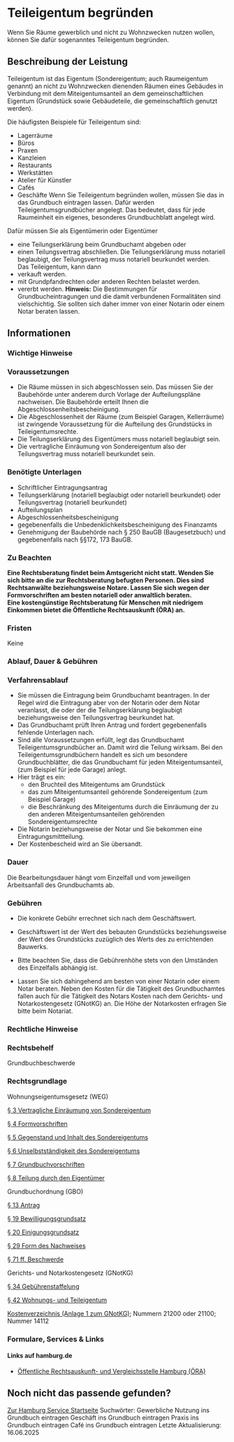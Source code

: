 # Teileigentum begründen
Wenn Sie Räume gewerblich und nicht zu Wohnzwecken nutzen wollen, können Sie dafür sogenanntes Teileigentum begründen.

## Beschreibung der Leistung
Teileigentum ist das Eigentum (Sondereigentum; auch Raumeigentum genannt) an nicht zu Wohnzwecken dienenden Räumen eines Gebäudes in Verbindung mit dem Miteigentumsanteil an dem gemeinschaftlichen Eigentum (Grundstück sowie Gebäudeteile, die gemeinschaftlich genutzt werden).  

Die häufigsten Beispiele für Teileigentum sind:
* Lagerräume
* Büros
* Praxen
* Kanzleien
* Restaurants
* Werkstätten
* Atelier für Künstler
* Cafés
* Geschäfte
Wenn Sie Teileigentum begründen wollen, müssen Sie das in das Grundbuch eintragen lassen. Dafür werden Teileigentumsgrundbücher angelegt. Das bedeutet, dass für jede Raumeinheit ein eigenes, besonderes Grundbuchblatt angelegt wird.  

Dafür müssen Sie als Eigentümerin oder Eigentümer
* eine Teilungserklärung beim Grundbuchamt abgeben oder
* einen Teilungsvertrag abschließen.
Die Teilungserklärung muss notariell beglaubigt, der Teilungsvertrag muss notariell beurkundet werden.  
Das Teileigentum, kann dann
* verkauft werden.
* mit Grundpfandrechten oder anderen Rechten belastet werden.
* vererbt werden.
**Hinweis:** Die Bestimmungen für Grundbucheintragungen und die damit verbundenen Formalitäten sind vielschichtig. Sie sollten sich daher immer von einer Notarin oder einem Notar beraten lassen.

## Informationen

### Wichtige Hinweise

### Voraussetzungen
* Die Räume müssen in sich abgeschlossen sein. Das müssen Sie der Baubehörde unter anderem durch Vorlage der Aufteilungspläne nachweisen. Die Baubehörde erteilt Ihnen die Abgeschlossenheitsbescheinigung.
* Die Abgeschlossenheit der Räume (zum Beispiel Garagen, Kellerräume) ist zwingende Voraussetzung für die Aufteilung des Grundstücks in Teileigentumsrechte.
* Die Teilungserklärung des Eigentümers muss notariell beglaubigt sein.
* Die vertragliche Einräumung von Sondereigentum also der Teilungsvertrag muss notariell beurkundet sein.

### Benötigte Unterlagen
* Schriftlicher Eintragungsantrag
* Teilungserklärung (notariell beglaubigt oder notariell beurkundet) oder Teilungsvertrag (notariell beurkundet)
* Aufteilungsplan
* Abgeschlossenheitsbescheinigung
* gegebenenfalls die Unbedenklichkeitsbescheinigung des Finanzamts
* Genehmigung der Baubehörde nach § 250 BauGB (Baugesetzbuch) und gegebenenfalls nach §§172, 173 BauGB.

### Zu Beachten
**Eine Rechtsberatung findet beim Amtsgericht nicht statt. Wenden Sie sich bitte an die zur Rechtsberatung befugten Personen. Dies sind Rechtsanwälte beziehungsweise Notare. Lassen Sie sich wegen der Formvorschriften am besten notariell oder anwaltlich beraten.  
Eine kostengünstige Rechtsberatung für Menschen mit niedrigem Einkommen bietet die Öffentliche Rechtsauskunft (ÖRA) an.**

### Fristen
Keine

### Ablauf, Dauer & Gebühren

### Verfahrensablauf
* Sie müssen die Eintragung beim Grundbuchamt beantragen. In der Regel wird die Eintragung aber von der Notarin oder dem Notar veranlasst, die oder der die Teilungserklärung beglaubigt beziehungsweise den Teilungsvertrag beurkundet hat.
* Das Grundbuchamt prüft Ihren Antrag und fordert gegebenenfalls fehlende Unterlagen nach.
* Sind alle Voraussetzungen erfüllt, legt das Grundbuchamt Teileigentumsgrundbücher an. Damit wird die Teilung wirksam. Bei den Teileigentumsgrundbüchern handelt es sich um besondere Grundbuchblätter, die das Grundbuchamt für jeden Miteigentumsanteil, (zum Beispiel für jede Garage) anlegt.
* Hier trägt es ein:
  + den Bruchteil des Miteigentums am Grundstück
  + das zum Miteigentumsanteil gehörende Sondereigentum (zum Beispiel Garage)
  + die Beschränkung des Miteigentums durch die Einräumung der zu den anderen Miteigentumsanteilen gehörenden Sondereigentumsrechte
* Die Notarin beziehungsweise der Notar und Sie bekommen eine Eintragungsmittteilung.
* Der Kostenbescheid wird an Sie übersandt.

### Dauer
Die Bearbeitungsdauer hängt vom Einzelfall und vom jeweiligen Arbeitsanfall des Grundbuchamts ab.

### Gebühren

* Die konkrete Gebühr errechnet sich nach dem Geschäftswert.

* Geschäftswert ist der Wert des bebauten Grundstücks beziehungsweise der Wert des Grundstücks zuzüglich des Werts des zu errichtenden Bauwerks.

* Bitte beachten Sie, dass die Gebührenhöhe stets von den Umständen des Einzelfalls abhängig ist.

* Lassen Sie sich dahingehend am besten von einer Notarin oder einem Notar beraten. Neben den Kosten für die Tätigkeit des Grundbuchamtes fallen auch für die Tätigkeit des Notars Kosten nach dem Gerichts- und Notarkostengesetz (GNotKG) an. Die Höhe der Notarkosten erfragen Sie bitte beim Notariat.

### Rechtliche Hinweise

### Rechtsbehelf
Grundbuchbeschwerde

### Rechtsgrundlage
Wohnungseigentumsgesetz (WEG)  

[§ 3 Vertragliche Einräumung von Sondereigentum](https://www.gesetze-im-internet.de/woeigg/__3.html)  

[§ 4 Formvorschriften](https://www.gesetze-im-internet.de/woeigg/__4.html)  

[§ 5 Gegenstand und Inhalt des Sondereigentums](https://www.gesetze-im-internet.de/woeigg/__5.html)  

[§ 6 Unselbstständigkeit des Sondereigentums](https://www.gesetze-im-internet.de/woeigg/__6.html)  

[§ 7 Grundbuchvorschriften](https://www.gesetze-im-internet.de/woeigg/__7.html)  

[§ 8 Teilung durch den Eigentümer](https://www.gesetze-im-internet.de/woeigg/__8.html)  

Grundbuchordnung (GBO)  

[§ 13 Antrag](https://www.gesetze-im-internet.de/gbo/__13.html)  

[§ 19 Bewilligungsgrundsatz](https://www.gesetze-im-internet.de/gbo/__19.html)  

[§ 20 Einigungsgrundsatz](https://www.gesetze-im-internet.de/gbo/__20.html#:~:text=Im%20Falle%20der%20Auflassung%20eines,des%20anderen%20Teils%20erkl%C3%A4rt%20ist.)  

[§ 29 Form des Nachweises](https://www.gesetze-im-internet.de/gbo/__29.html)  

[§ 71 ff. Beschwerde](https://www.gesetze-im-internet.de/gbo/__71.html#:~:text=(1)%20Gegen%20die%20Entscheidungen%20des,einzutragen%20oder%20eine%20L%C3%B6schung%20vorzunehmen.)  

Gerichts- und Notarkostengesetz (GNotKG)  

[§ 34 Gebührenstaffelung](https://www.gesetze-im-internet.de/gnotkg/__34.html)  

[§ 42 Wohnungs- und Teileigentum](https://www.gesetze-im-internet.de/gnotkg/__42.html#:~:text=%C2%A7%2042%20Wohnungs%2D%20und%20Teileigentum,der%20Wert%20des%20bebauten%20Grundst%C3%BCcks.)  

[Kostenverzeichnis (Anlage 1 zum GNotKG)](https://www.gesetze-im-internet.de/gnotkg/anlage_1.html); Nummern 21200 oder 21100; Nummer 14112

### Formulare, Services & Links

#### Links auf hamburg.de
* [Öffentliche Rechtsauskunft- und Vergleichsstelle Hamburg (ÖRA)](https://www.hamburg.de/politik-und-verwaltung/behoerden/sozialbehoerde/einrichtungen/oera)

## Noch nicht das passende gefunden?
 [Zur Hamburg Service Startseite](/service/)
Suchwörter: Gewerbliche Nutzung ins Grundbuch eintragen Geschäft ins Grundbuch eintragen Praxis ins Grundbuch eintragen Café ins Grundbuch eintragen
Letzte Aktualisierung: 16.06.2025